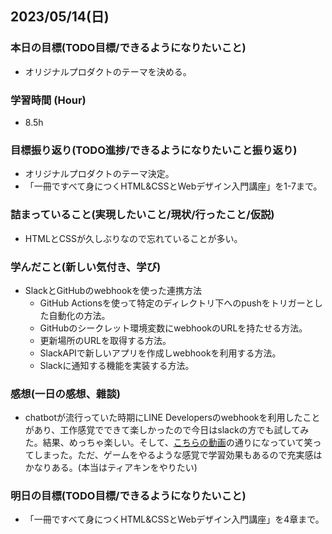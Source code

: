 ## 2023/05/14(日)

### 本日の目標(TODO目標/できるようになりたいこと)

- オリジナルプロダクトのテーマを決める。

### 学習時間 (Hour)

- 8.5h

### 目標振り返り(TODO進捗/できるようになりたいこと振り返り)

- オリジナルプロダクトのテーマ決定。
- 「一冊ですべて身につくHTML&CSSとWebデザイン入門講座」を1-7まで。

### 詰まっていること(実現したいこと/現状/行ったこと/仮説)

- HTMLとCSSが久しぶりなので忘れていることが多い。

### 学んだこと(新しい気付き、学び)

- SlackとGitHubのwebhookを使った連携方法
  - GitHub Actionsを使って特定のディレクトリ下へのpushをトリガーとした自動化の方法。
  - GitHubのシークレット環境変数にwebhookのURLを持たせる方法。
  - 更新場所のURLを取得する方法。
  - SlackAPIで新しいアプリを作成しwebhookを利用する方法。
  - Slackに通知する機能を実装する方法。

### 感想(一日の感想、雜談)

- chatbotが流行っていた時期にLINE Developersのwebhookを利用したことがあり、工作感覚でできて楽しかったので今日はslackの方でも試してみた。結果、めっちゃ楽しい。そして、[こちらの動画](https://www.youtube.com/shorts/8e7aepbk-1E)の通りになっていて笑ってしまった。ただ、ゲームをやるような感覚で学習効果もあるので充実感はかなりある。(本当はティアキンをやりたい)

### 明日の目標(TODO目標/できるようになりたいこと)

- 「一冊ですべて身につくHTML&CSSとWebデザイン入門講座」を4章まで。
